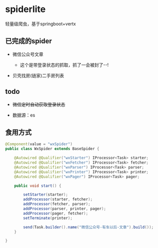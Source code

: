 # spiderlite
轻量级爬虫，基于springboot+vertx


## 已完成的spider

- 微信公众号文章
  - 这个是带登录状态的抓取，抓了一会被封了--!

- 贝壳找房(链家)二手房列表


## todo
 
- ~~微信定时自动获取登录状态~~

- 数据源：es 

## 食用方式
``` java
@Component(value = "wxSpider")
public class WxSpider extends BaseSpider {

    @Autowired @Qualifier("wxStarter") IProcessor<Task> starter;
    @Autowired @Qualifier("wxFetcher") IProcessor<Task> fetcher;
    @Autowired @Qualifier("wxParser") IProcessor<Task> parser;
    @Autowired @Qualifier("wxPrinter") IProcessor<Task> printer;
    @Autowired @Qualifier("wxPager") IProcessor<Task> pager;

    public void start() {

        setStarter(starter);
        addProcessor(starter, fetcher);
        addProcessor(fetcher, parser);
        addProcessor(parser, printer, pager);
        addProcessor(pager, fetcher);
        setTerminate(printer);

        send(Task.builder().name("微信公众号-有车以后-文章").build());
    }

}

```


